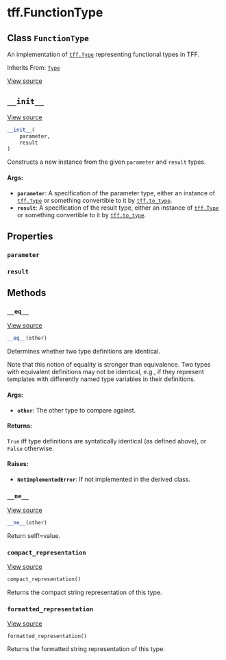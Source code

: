 <div itemscope itemtype="http://developers.google.com/ReferenceObject">
<meta itemprop="name" content="tff.FunctionType" />
<meta itemprop="path" content="Stable" />
<meta itemprop="property" content="parameter"/>
<meta itemprop="property" content="result"/>
<meta itemprop="property" content="__eq__"/>
<meta itemprop="property" content="__init__"/>
<meta itemprop="property" content="__ne__"/>
<meta itemprop="property" content="compact_representation"/>
<meta itemprop="property" content="formatted_representation"/>
</div>

# tff.FunctionType

## Class `FunctionType`

An implementation of <a href="../tff/Type.md"><code>tff.Type</code></a>
representing functional types in TFF.

Inherits From: [`Type`](../tff/Type.md)

<a target="_blank" href="http://github.com/tensorflow/federated/tree/master/tensorflow_federated/python/core/api/computation_types.py">View
source</a>

<!-- Placeholder for "Used in" -->

<h2 id="__init__"><code>__init__</code></h2>

<a target="_blank" href="http://github.com/tensorflow/federated/tree/master/tensorflow_federated/python/core/api/computation_types.py">View
source</a>

```python
__init__(
    parameter,
    result
)
```

Constructs a new instance from the given `parameter` and `result` types.

#### Args:

*   <b>`parameter`</b>: A specification of the parameter type, either an
    instance of <a href="../tff/Type.md"><code>tff.Type</code></a> or something
    convertible to it by
    <a href="../tff/to_type.md"><code>tff.to_type</code></a>.
*   <b>`result`</b>: A specification of the result type, either an instance of
    <a href="../tff/Type.md"><code>tff.Type</code></a> or something convertible
    to it by <a href="../tff/to_type.md"><code>tff.to_type</code></a>.

## Properties

<h3 id="parameter"><code>parameter</code></h3>

<h3 id="result"><code>result</code></h3>

## Methods

<h3 id="__eq__"><code>__eq__</code></h3>

<a target="_blank" href="http://github.com/tensorflow/federated/tree/master/tensorflow_federated/python/core/api/computation_types.py">View
source</a>

```python
__eq__(other)
```

Determines whether two type definitions are identical.

Note that this notion of equality is stronger than equivalence. Two types with
equivalent definitions may not be identical, e.g., if they represent templates
with differently named type variables in their definitions.

#### Args:

*   <b>`other`</b>: The other type to compare against.

#### Returns:

`True` iff type definitions are syntatically identical (as defined above), or
`False` otherwise.

#### Raises:

*   <b>`NotImplementedError`</b>: If not implemented in the derived class.

<h3 id="__ne__"><code>__ne__</code></h3>

<a target="_blank" href="http://github.com/tensorflow/federated/tree/master/tensorflow_federated/python/core/api/computation_types.py">View
source</a>

```python
__ne__(other)
```

Return self!=value.

<h3 id="compact_representation"><code>compact_representation</code></h3>

<a target="_blank" href="http://github.com/tensorflow/federated/tree/master/tensorflow_federated/python/core/api/computation_types.py">View
source</a>

```python
compact_representation()
```

Returns the compact string representation of this type.

<h3 id="formatted_representation"><code>formatted_representation</code></h3>

<a target="_blank" href="http://github.com/tensorflow/federated/tree/master/tensorflow_federated/python/core/api/computation_types.py">View
source</a>

```python
formatted_representation()
```

Returns the formatted string representation of this type.
